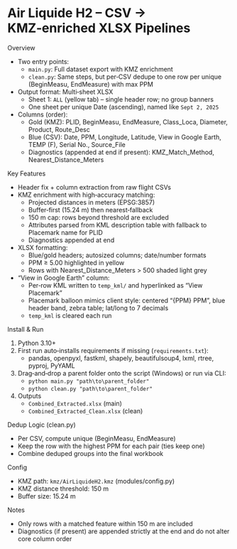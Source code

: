 Air Liquide H2 – CSV → KMZ‑enriched XLSX Pipelines
==================================================

Overview
- Two entry points:
  - `main.py`: Full dataset export with KMZ enrichment
  - `clean.py`: Same steps, but per‑CSV dedupe to one row per unique (BeginMeasu, EndMeasure) with max PPM
- Output format: Multi‑sheet XLSX
  - Sheet 1: `ALL` (yellow tab) – single header row; no group banners
  - One sheet per unique Date (ascending), named like `Sept 2, 2025`
- Columns (order):
  - Gold (KMZ): PLID, BeginMeasu, EndMeasure, Class_Loca, Diameter, Product, Route_Desc
  - Blue (CSV): Date, PPM, Longitude, Latitude, View in Google Earth, TEMP (F), Serial No., Source_File
  - Diagnostics (appended at end if present): KMZ_Match_Method, Nearest_Distance_Meters

Key Features
- Header fix + column extraction from raw flight CSVs
- KMZ enrichment with high‑accuracy matching:
  - Projected distances in meters (EPSG:3857)
  - Buffer‑first (15.24 m) then nearest‑fallback
  - 150 m cap: rows beyond threshold are excluded
  - Attributes parsed from KML description table with fallback to Placemark name for PLID
  - Diagnostics appended at end
- XLSX formatting:
  - Blue/gold headers; autosized columns; date/number formats
  - PPM ≥ 5.00 highlighted in yellow
  - Rows with Nearest_Distance_Meters > 500 shaded light grey
- “View in Google Earth” column:
  - Per‑row KML written to `temp_kml/` and hyperlinked as “View Placemark”
  - Placemark balloon mimics client style: centered “{PPM} PPM”, blue header band, zebra table; lat/long to 7 decimals
  - `temp_kml` is cleared each run

Install & Run
1) Python 3.10+
2) First run auto‑installs requirements if missing (`requirements.txt`):
   - pandas, openpyxl, fastkml, shapely, beautifulsoup4, lxml, rtree, pyproj, PyYAML
3) Drag‑and‑drop a parent folder onto the script (Windows) or run via CLI:
   - `python main.py "path\to\parent_folder"`
   - `python clean.py "path\to\parent_folder"`
4) Outputs
   - `Combined_Extracted.xlsx` (main)
   - `Combined_Extracted_Clean.xlsx` (clean)

Dedup Logic (clean.py)
- Per CSV, compute unique (BeginMeasu, EndMeasure)
- Keep the row with the highest PPM for each pair (ties keep one)
- Combine deduped groups into the final workbook

Config
- KMZ path: `kmz/AirLiquideH2.kmz` (modules/config.py)
- KMZ distance threshold: 150 m
- Buffer size: 15.24 m

Notes
- Only rows with a matched feature within 150 m are included
- Diagnostics (if present) are appended strictly at the end and do not alter core column order
